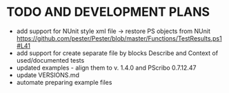 # TODO AND DEVELOPMENT PLANS
- add support for NUnit style xml file -> restore PS objects from NUnit https://github.com/pester/Pester/blob/master/Functions/TestResults.ps1#L41
- add support for create separate file by blocks Describe and Context of used/documented tests
- updated examples - align them to v. 1.4.0 and PScribo 0.7.12.47
- update VERSIONS.md
- automate preparing example files
